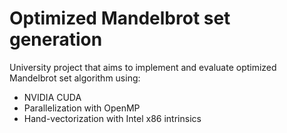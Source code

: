 # Optimized Mandelbrot set generation

University project that aims to implement and evaluate optimized Mandelbrot set algorithm using:
  - NVIDIA CUDA
  - Parallelization with OpenMP
  - Hand-vectorization with Intel x86 intrinsics
    
